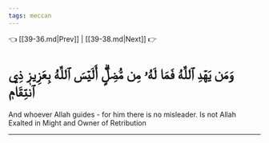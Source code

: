 ```yaml
---
tags: meccan
---
```


👈 [[39-36.md|Prev]] | [[39-38.md|Next]] 👉

# وَمَن يَهۡدِ ٱللَّهُ فَمَا لَهُۥ مِن مُّضِلٍّۗ أَلَيۡسَ ٱللَّهُ بِعَزِيزٖ ذِي ٱنتِقَامٖ

And whoever Allah guides - for him there is no misleader. Is not Allah Exalted in Might and Owner of Retribution

---

